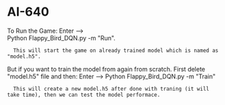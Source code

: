 # AI-640
To Run the Game:
      Enter -->  
            Python Flappy_Bird_DQN.py -m "Run".
            
      This will start the game on already trained model which is named as "model.h5".
      
But if you want to train the model from again from scratch. First delete "model.h5" file and then:
      Enter -->
            Python Flappy_Bird_DQN.py -m "Train"
      
      This will create a new model.h5 after done with traning (it will take time), then we can test the model performace.
